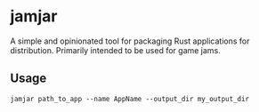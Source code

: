 jamjar
===

A simple and opinionated tool for packaging Rust applications for distribution. Primarily intended to be used for game jams.

## Usage

`jamjar path_to_app --name AppName --output_dir my_output_dir`
